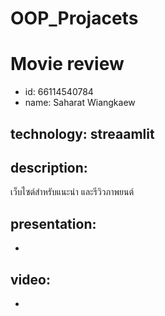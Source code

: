 # OOP_Projacets

# Movie review
* id: 66114540784
* name: Saharat Wiangkaew

## technology: streaamlit

## description:
เว็บไซต์สำหรับแนะนำ และรีวิวภาพยนต์

## presentation:
-
## video:
-
